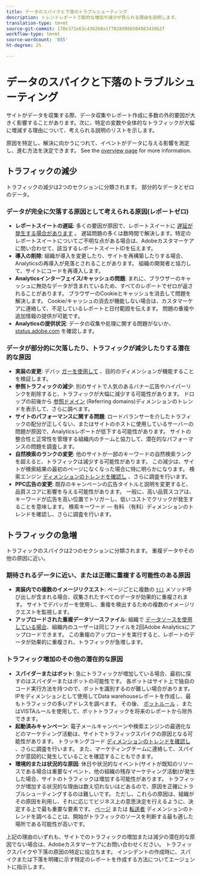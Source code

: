 ```yaml
---
title: データのスパイクと下落のトラブルシューティング
description: トレンドレポートで劇的な増加や減少が見られる理由を説明します。
translation-type: tm+mt
source-git-commit: 178e372e63c436268a1f7028d986504983430b2f
workflow-type: tm+mt
source-wordcount: '855'
ht-degree: 2%

---
```



# データのスパイクと下落のトラブルシューティング

サイトがデータを収集する際、データ収集やレポート作成に多数の外的要因が大きく影響することがあります。次に、特定の変数や全体的なトラフィックが大幅に増減する理由について、考えられる説明のリストを示します。

原因を特定し、解決に向かうにつれて、イベントがデータに与える影響を測定し、進む方法を決定できます。 See the [overview page](overview.md) for more information.

## トラフィックの減少

トラフィックの減少は2つのセクションに分類されます。 部分的なデータとゼロのデータ。

### データが完全に欠落する原因として考えられる原因(レポートゼロ)

* **レポートスイートの遅延**: 多くの要因が原因で、レポートスイートに [遅延が発生する場合があります](../latency.md) 。 遅延問題の多くは数時間で解決します。特定のレポートスイートについてご不明な点がある場合は、Adobeカスタマーケアに問い合わせて、該当するレポートスイートIDを伝えます。
* **導入の削除**: 組織が導入を変更したり、サイトを再構築したりする場合、Analyticsの再導入が見落とされることがあります。 組織の開発者と協力して、サイトにコードを再導入します。
* **Analyticsインターフェイス/キャッシュの問題**: まれに、ブラウザーのキャッシュに無効なデータが含まれているため、すべてのレポートでゼロが返されることがあります。 ブラウザーのCookieとキャッシュを消去して問題を解決します。 Cookie/キャッシュの消去が機能しない場合は、カスタマーケアに連絡して、不足しているレポートと日付範囲を伝えます。 問題の重複や追加情報の提供が可能です。
* **Analyticsの提供状況**: データの収集や処理に関する問題がないか、 [status.adobe.com](https://status.adobe.com/products/1173/) を確認します。

### データが部分的に欠落したり、トラフィックが減少したりする潜在的な原因

* **実装の変更**: デバッ [ガーを使用して](/help/implement/validate/debugger.md) 、目的のディメンションが機能することを検証します。
* **参照トラフィックの減少**: 別のサイトで人気のあるバナー広告やハイパーリンクを削除すると、トラフィックが大幅に減少する可能性があります。 ドロップの前後から [参照ドメイン](/help/components/dimensions/referring-domain.md) (Referring domains)ディメンションのトレンドを表示して、さらに調べます。
* **サイトのパフォーマンスに関する問題**: ロードバランサーを介したトラフィックの配分が正しくない、またはサイトのホストに使用しているサーバーの問題が原因で、Analyticsレポートが低下する可能性があります。 サイトの整合性と正常性を管理する組織内のチームと協力して、潜在的なパフォーマンスの問題を調査します。
* **自然検索のランクの変更**: 他のサイトが一部のキーワードの自然検索ランクを超えると、トラフィックは減少する可能性があります。 この減少は、サイトが検索結果の最初のページになくなった場合に特に明らかになります。 検索エンジン [ディメンションのトレンドを確認し](/help/components/dimensions/search-engine.md) 、さらに調査を行います。
* **PPC広告の変更**: 既存のキャンペーンの広告タイトルと説明を変更すると、品質スコアに影響を与える可能性があります。 一般に、高い品質スコアは、キーワードが広告を高い位置でトリガーし、低いコストでクリックが発生することを意味します。 検索キーワード — 有料 [](/help/components/dimensions/search-keyword.md) （有料）ディメンションのトレンドを確認し、さらに調査を行います。

## トラフィックの急増

トラフィックのスパイクは2つのセクションに分類されます。 重複データやその他の原因に近い。

### 期待されるデータに近い、または正確に重複する可能性のある原因

* **実装内での複数のイメージリクエスト**: ページごとに複数の [`t()`](/help/implement/vars/functions/t-method.md) メソッド呼び出しが含まれる場合、収集されたすべてのデータが効果的に重複されます。 サイトでデバッガーを使用し、重複を検出するための複数のイメージリクエストを監視します。
* **アップロードされた重複データソースファイル**: 組織で [データソースを使用している場合](/help/import/c-data-sources/datasrc-home.md)、組織内のユーザーは同じファイルを2回Adobe Analyticsにアップロードできます。 この重複のアップロードを実行すると、レポートのデータが効果的に重複され、トラフィックが急増します。

### トラフィック増加のその他の潜在的な原因

* **スパイダーまたはボット**: 急にトラフィックが増加している場合、最初に探すのはスパイダーまたはボットの可能性です。 各ボットはサイト上で独自のコード実行方法を持つので、ボットを識別するのが難しい場合があります。 IPをディメンションとして使用してData warehouseレポートを作成し、最もトラフィックの多いアドレスを調べます。 その後、 [ボットルール](/help/admin/admin/bot-removal/bot-rules.md) 、またはVISTAルールを使用して、ボットトラフィックを将来のレポートから除外できます。
* **起動済みキャンペーン**: 電子メールキャンペーンや検索エンジンの最適化などのマーケティング活動は、サイトでトラフィックスパイクの原因となる可能性があります。 トラッキングコード [ディメンションのトレンドを確認し](/help/components/dimensions/tracking-code.md) 、さらに調査を行います。 また、マーケティングチームに連絡して、スパイクが意図的に発生していることを確認することもできます。
* **環境的または状況的な原因**: 休日や状況的なイベント(サイトが既知のリソースである場合は重要なイベント、他の組織の残存マーケティング活動)が発生した場合、サイトのトラフィックは増加する可能性があります。 トラフィックが増加する状況的な理由は数え切れないほどあるので、原因を正確にトラブルシューティングするのは難しいです。 ただし、これらの原因は、組織がその原因を利用し、それに応じてビジネス上の意思決定を行えるように、決定する上で最も重要な要素です。 [ページ](/help/components/dimensions/page.md) または [転送者](/help/components/dimensions/referrer.md) ディメンションのトレンドを調べることは、開始がトラフィックのソースを判断する最も適した場所である可能性が高いです。

上記の理由のいずれも、サイトでのトラフィックの増加または減少の潜在的な原因でない場合は、Adobeカスタマーケアにお問い合わせください。 トラフィックスパイクや下落の原因の特定に役立ちます。 インシデントの作成時に、スパイクまたは下落を明確に示す特定のレポートを作成する方法についてエージェントに指示します。
